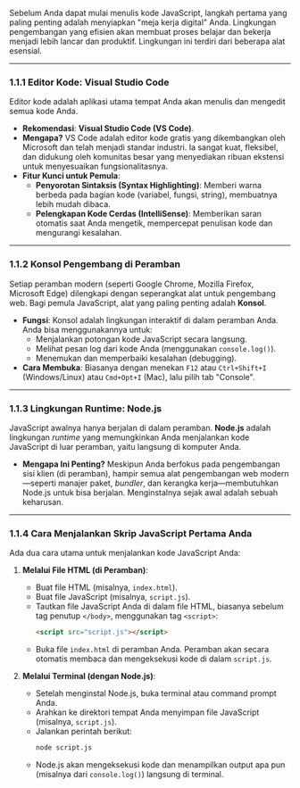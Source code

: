 
Sebelum Anda dapat mulai menulis kode JavaScript, langkah pertama yang paling penting adalah menyiapkan "meja kerja digital" Anda. Lingkungan pengembangan yang efisien akan membuat proses belajar dan bekerja menjadi lebih lancar dan produktif. Lingkungan ini terdiri dari beberapa alat esensial.

---

### 1.1.1 Editor Kode: Visual Studio Code

Editor kode adalah aplikasi utama tempat Anda akan menulis dan mengedit semua kode Anda.

* **Rekomendasi**: **Visual Studio Code (VS Code)**.
* **Mengapa?** VS Code adalah editor kode gratis yang dikembangkan oleh Microsoft dan telah menjadi standar industri. Ia sangat kuat, fleksibel, dan didukung oleh komunitas besar yang menyediakan ribuan ekstensi untuk menyesuaikan fungsionalitasnya.
* **Fitur Kunci untuk Pemula**:
    * **Penyorotan Sintaksis (Syntax Highlighting)**: Memberi warna berbeda pada bagian kode (variabel, fungsi, string), membuatnya lebih mudah dibaca.
    * **Pelengkapan Kode Cerdas (IntelliSense)**: Memberikan saran otomatis saat Anda mengetik, mempercepat penulisan kode dan mengurangi kesalahan.

---

### 1.1.2 Konsol Pengembang di Peramban

Setiap peramban modern (seperti Google Chrome, Mozilla Firefox, Microsoft Edge) dilengkapi dengan seperangkat alat untuk pengembang web. Bagi pemula JavaScript, alat yang paling penting adalah **Konsol**.

* **Fungsi**: Konsol adalah lingkungan interaktif di dalam peramban Anda. Anda bisa menggunakannya untuk:
    * Menjalankan potongan kode JavaScript secara langsung.
    * Melihat pesan log dari kode Anda (menggunakan `console.log()`).
    * Menemukan dan memperbaiki kesalahan (debugging).
* **Cara Membuka**: Biasanya dengan menekan `F12` atau `Ctrl+Shift+I` (Windows/Linux) atau `Cmd+Opt+I` (Mac), lalu pilih tab "Console".

---

### 1.1.3 Lingkungan Runtime: Node.js

JavaScript awalnya hanya berjalan di dalam peramban. **Node.js** adalah lingkungan *runtime* yang memungkinkan Anda menjalankan kode JavaScript di luar peramban, yaitu langsung di komputer Anda.

* **Mengapa Ini Penting?** Meskipun Anda berfokus pada pengembangan sisi klien (di peramban), hampir semua alat pengembangan web modern—seperti manajer paket, *bundler*, dan kerangka kerja—membutuhkan Node.js untuk bisa berjalan. Menginstalnya sejak awal adalah sebuah keharusan.

---

### 1.1.4 Cara Menjalankan Skrip JavaScript Pertama Anda

Ada dua cara utama untuk menjalankan kode JavaScript Anda:

1.  **Melalui File HTML (di Peramban)**:
    * Buat file HTML (misalnya, `index.html`).
    * Buat file JavaScript (misalnya, `script.js`).
    * Tautkan file JavaScript Anda di dalam file HTML, biasanya sebelum tag penutup `</body>`, menggunakan tag `<script>`:
        ```html
        <script src="script.js"></script>
        ```
    * Buka file `index.html` di peramban Anda. Peramban akan secara otomatis membaca dan mengeksekusi kode di dalam `script.js`.

2.  **Melalui Terminal (dengan Node.js)**:
    * Setelah menginstal Node.js, buka terminal atau command prompt Anda.
    * Arahkan ke direktori tempat Anda menyimpan file JavaScript (misalnya, `script.js`).
    * Jalankan perintah berikut:
        ```bash
        node script.js
        ```
    * Node.js akan mengeksekusi kode dan menampilkan output apa pun (misalnya dari `console.log()`) langsung di terminal.